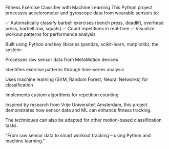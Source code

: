 Fitness Exercise Classifier with Machine Learning
This Python project processes accelerometer and gyroscope data from wearable sensors to:

✅ Automatically classify barbell exercises (bench press, deadlift, overhead press, barbell row, squats)
✅ Count repetitions in real-time
✅ Visualize workout patterns for performance analysis

Built using Python and key libraries (pandas, scikit-learn, matplotlib), the system:

Processes raw sensor data from MetaMotion devices

Identifies exercise patterns through time-series analysis

Uses machine learning (SVM, Random Forest, Neural Networks) for classification

Implements custom algorithms for repetition counting

Inspired by research from Vrije Universiteit Amsterdam, this project demonstrates how sensor data and ML can enhance fitness tracking. 

The techniques can also be adapted for other motion-based classification tasks.

"From raw sensor data to smart workout tracking – using Python and machine learning."
